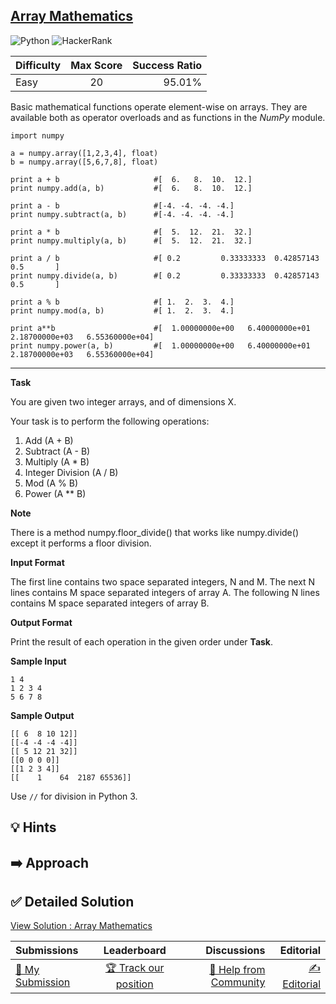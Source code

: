 ## [Array Mathematics](https://www.hackerrank.com/challenges/np-array-mathematics)

![Python](https://img.shields.io/badge/python-3670A0?style=for-the-badge&logo=python&logoColor=ffdd54) ![HackerRank](https://img.shields.io/badge/-Hackerrank-2EC866?style=for-the-badge&logo=HackerRank&logoColor=white)

| Difficulty | Max Score | Success Ratio |
| :--------- | :-------: | ------------: |
| Easy       |    20     |        95.01% |

Basic mathematical functions operate element-wise on arrays. They are available both as operator overloads and as functions in the *NumPy* module. 



```
import numpy

a = numpy.array([1,2,3,4], float)
b = numpy.array([5,6,7,8], float)

print a + b                     #[  6.   8.  10.  12.]
print numpy.add(a, b)           #[  6.   8.  10.  12.]

print a - b                     #[-4. -4. -4. -4.]
print numpy.subtract(a, b)      #[-4. -4. -4. -4.]

print a * b                     #[  5.  12.  21.  32.]
print numpy.multiply(a, b)      #[  5.  12.  21.  32.]

print a / b                     #[ 0.2         0.33333333  0.42857143  0.5       ]
print numpy.divide(a, b)        #[ 0.2         0.33333333  0.42857143  0.5       ]

print a % b                     #[ 1.  2.  3.  4.]
print numpy.mod(a, b)           #[ 1.  2.  3.  4.]

print a**b                      #[  1.00000000e+00   6.40000000e+01   2.18700000e+03   6.55360000e+04]
print numpy.power(a, b)         #[  1.00000000e+00   6.40000000e+01   2.18700000e+03   6.55360000e+04]

```



---


**Task** 


You are given two integer arrays,  and  of dimensions X.

Your task is to perform the following operations:

1. Add (A + B)
2. Subtract (A - B)
3. Multiply (A * B)
4. Integer Division (A / B)
5. Mod (A % B)
6. Power (A ** B)


**Note**   

There is a method numpy.floor_divide() that works like numpy.divide() except it performs a floor division. 

**Input Format**

The first line contains two space separated integers, N and M.
The next N lines contains M space separated integers of array A.
The following N lines contains M space separated integers of array B.

**Output Format**

Print the result of each operation in the given order under **Task**.

**Sample Input**


```
1 4
1 2 3 4
5 6 7 8
```
**Sample Output**  
```
[[ 6  8 10 12]]
[[-4 -4 -4 -4]]
[[ 5 12 21 32]]
[[0 0 0 0]]
[[1 2 3 4]]
[[    1    64  2187 65536]] 

```

Use `//` for division in Python 3\. 


## 💡 Hints 

## ➡️ Approach 

## ✅ Detailed Solution
[View Solution : Array Mathematics](./array_mathematics.py)

| Submissions                                                                               |                                          Leaderboard                                           |                                                                               Discussions |                                                                           Editorial |
| :---------------------------------------------------------------------------------------- | :--------------------------------------------------------------------------------------------: | ----------------------------------------------------------------------------------------: | ----------------------------------------------------------------------------------: |
| [📝 My Submission](https://www.hackerrank.com/challenges/np-array-mathematics/submissions) | [🏆 Track our position](https://www.hackerrank.com/challenges/np-array-mathematics/leaderboard) | [🤔 Help from Community](https://www.hackerrank.com/challenges/np-array-mathematics/forum) | [✍️ Editorial](https://www.hackerrank.com/challenges/np-array-mathematics/editorial) |

